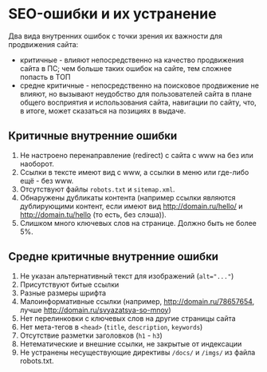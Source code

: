 # SEO-ошибки и их устранение

Два вида внутренних ошибок с точки зрения их важности для продвижения сайта:

* критичные - влияют непосредственно на качество продвижения сайта в ПС; чем больше таких ошибок на сайте, тем сложнее попасть в ТОП
* средне критичные - непосредственно на поисковое продвижение не влияют, но вызывают неудобство для пользователей сайта в плане общего восприятия и использования сайта, навигации по сайту, что, в итоге, может сказаться на позициях в выдаче.

## Критичные внутренние ошибки

1. Не настроено перенаправление (redirect) с сайта с www на без или наоборот.
2. Ссылки в тексте имеют вид с www, а ссылки в меню или где-либо ещё - без www.
3. Отсутствуют файлы `robots.txt` и `sitemap.xml`.
4. Обнаружены дубликаты контента (например ссылки являются дублирующими контент, если имеют вид http://domain.ru/hello/ и http://domain.tu/hello (то есть, без слэша)).
5. Слишком много ключевых слов на странице. Должно быть не более 5%.

## Средне критичные внутренние ошибки

1. Не указан альтернативный текст для изображений (`alt="..."`)
2. Присутствуют битые ссылки
3. Разные размеры шрифта
4. Малоинформативные ссылки (например, http://domain.ru/78657654, лучше http://domain.ru/svyazatsya-so-mnoy)
5. Нет перелинковки с ключевых слов на другие страницы сайта
6. Нет мета-тегов в `<head>` (`title`, `description`, `keywords`)
7. Отсутствие разметки заголовков (`h1` - `h3`)
8. Нетематические и внешние ссылки, не закрытые от индексации
9. Не устранены несуществующие директивы `/docs/` и `/imgs/` из файла robots.txt.
